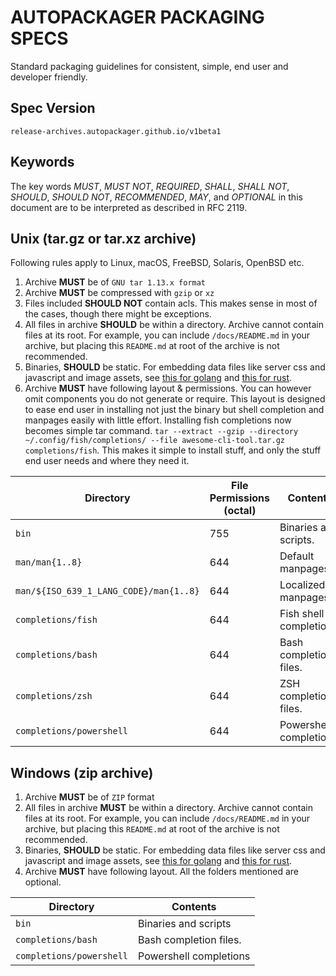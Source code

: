 # AUTOPACKAGER PACKAGING SPECS

Standard packaging guidelines for consistent, simple, end user and developer friendly.

## Spec Version

```
release-archives.autopackager.github.io/v1beta1
```

## Keywords

The key words _MUST_, _MUST NOT_, _REQUIRED_, _SHALL_, _SHALL NOT_, _SHOULD_, _SHOULD NOT_, _RECOMMENDED_, _MAY_, and _OPTIONAL_ in this document are to be interpreted as described in RFC 2119.

## Unix (tar.gz or tar.xz archive)

Following rules apply to Linux, macOS, FreeBSD, Solaris, OpenBSD etc.

1. Archive **MUST** be of `GNU tar 1.13.x format`
1. Archive **MUST** be compressed with `gzip` or `xz`
1. Files included **SHOULD NOT** contain acls. This makes sense in most of the cases, though there might be exceptions.
1. All files in archive **SHOULD** be within a directory. Archive cannot contain files at its root. For example, you can include `/docs/README.md` in your archive, but placing this `README.md` at root of the archive is not recommended.
1. Binaries, **SHOULD** be static. For embedding data files like server css and javascript and image assets, see [this for golang](https://golang.org/pkg/embed/) and [this for rust](https://github.com/pyros2097/rust-embed).
1. Archive **MUST** have following layout & permissions. You can however omit components you do not generate or require. This layout is designed to ease end user in installing not just the binary but shell completion and manpages easily with little effort. Installing fish completions now becomes simple tar command. `tar --extract --gzip --directory ~/.config/fish/completions/ --file awesome-cli-tool.tar.gz completions/fish`. This makes it simple to install stuff, and only the stuff end user needs and where they need it.

  | Directory | File Permissions (octal) | Contents
  |---|---|---
  | `bin` | 755 | Binaries and scripts.
  | `man/man{1..8}` | 644 | Default manpages.
  | `man/${ISO_639_1_LANG_CODE}/man{1..8}` | 644 | Localized manpages.
  | `completions/fish` | 644 | Fish shell completions
  | `completions/bash` | 644 | Bash completion files.
  | `completions/zsh` | 644 | ZSH completion files.
  | `completions/powershell` | 644 | Powershell completions.

## Windows (zip archive)

1. Archive **MUST** be of `ZIP` format
1. All files in archive **MUST** be within a directory. Archive cannot contain files at its root. For example, you can include `/docs/README.md` in your archive, but placing this `README.md` at root of the archive is not recommended.
1. Binaries, **SHOULD** be static. For embedding data files like server css and javascript and image assets, see [this for golang](https://golang.org/pkg/embed/) and [this for rust](https://github.com/pyros2097/rust-embed).
1. Archive **MUST** have following layout. All the folders mentioned are optional.

  | Directory | Contents
  |---|---
  | `bin` |  Binaries and scripts
  | `completions/bash` | Bash completion files.
  | `completions/powershell` | Powershell completions
